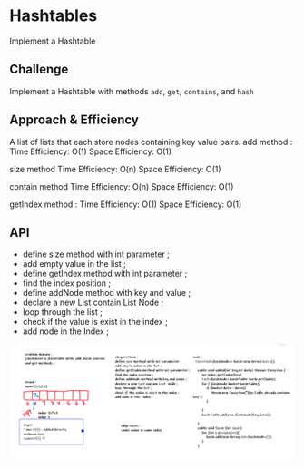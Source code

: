 # Hashtables
Implement a Hashtable

## Challenge
Implement a Hashtable with methods `add`, `get`, `contains`, and `hash`


## Approach & Efficiency
A list of lists that each store nodes containing key value pairs.
add method :
Time Efficiency: O(1)
Space Efficiency: O(1)

size method 
Time Efficiency: O(n)
Space Efficiency: O(1)

contain  method 
Time Efficiency: O(n)
Space Efficiency: O(1)

getIndex method :
Time Efficiency: O(1)
Space Efficiency: O(1)

## API

 - define size method with int parameter ;
 - add empty value in the list ;
  - define getIndex method with int parameter ;
 - find the index position ;
 - define addNode method with key and value ;
 - declare a new List contain List  Node ;
 - loop through the list ;
 - check if the value is exist in the index ;
 - add node in the Index ;

 ![HashTablee](./assets/HashTable.PNG)

